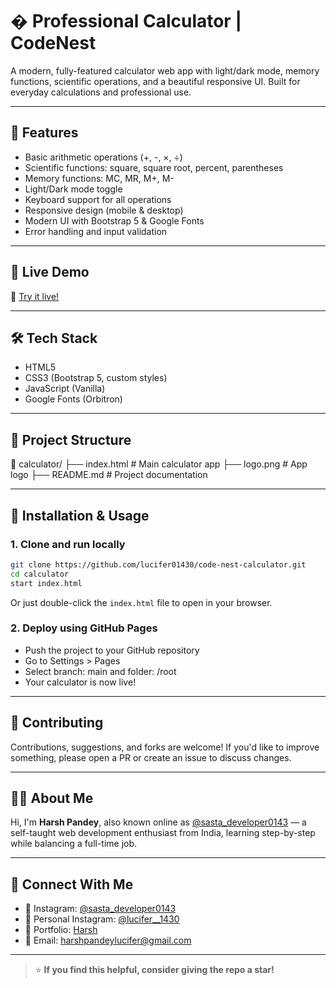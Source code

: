 


# � Professional Calculator | CodeNest

A modern, fully-featured calculator web app with light/dark mode, memory functions, scientific operations, and a beautiful responsive UI. Built for everyday calculations and professional use.

---


## 🚀 Features

- Basic arithmetic operations (+, -, ×, ÷)
- Scientific functions: square, square root, percent, parentheses
- Memory functions: MC, MR, M+, M-
- Light/Dark mode toggle
- Keyboard support for all operations
- Responsive design (mobile & desktop)
- Modern UI with Bootstrap 5 & Google Fonts
- Error handling and input validation

---


## 📸 Live Demo

🚀 [Try it live!](https://lucifer01430.github.io/code-nest-calculator/)

---


## 🛠️ Tech Stack

- HTML5
- CSS3 (Bootstrap 5, custom styles)
- JavaScript (Vanilla)
- Google Fonts (Orbitron)

---


## 📁 Project Structure

📁 calculator/
├── index.html         # Main calculator app
├── logo.png           # App logo
├── README.md          # Project documentation

---


## 🚀 Installation & Usage

### 1. Clone and run locally

```bash
git clone https://github.com/lucifer01430/code-nest-calculator.git
cd calculator
start index.html
```
Or just double-click the `index.html` file to open in your browser.

### 2. Deploy using GitHub Pages

- Push the project to your GitHub repository
- Go to Settings > Pages
- Select branch: main and folder: /root
- Your calculator is now live!

---

## 🙌 Contributing

Contributions, suggestions, and forks are welcome!
If you'd like to improve something, please open a PR or create an issue to discuss changes.

---

## 🙋‍♂️ About Me

Hi, I'm **Harsh Pandey**, also known online as [@sasta_developer0143](https://www.instagram.com/sasta_developer0143) — a self-taught web development enthusiast from India, learning step-by-step while balancing a full-time job.

---

## 🤝 Connect With Me

- 📸 Instagram: [@sasta_developer0143](https://www.instagram.com/sasta_developer0143)
- 📸 Personal Instagram: [@lucifer__1430](https://www.instagram.com/lucifer__1430)
- 💼 Portfolio: [Harsh](https://lucifer01430.github.io/Portfolio/)
- 📧 Email: harshpandeylucifer@gmail.com

---

> ⭐ **If you find this helpful, consider giving the repo a star!**
